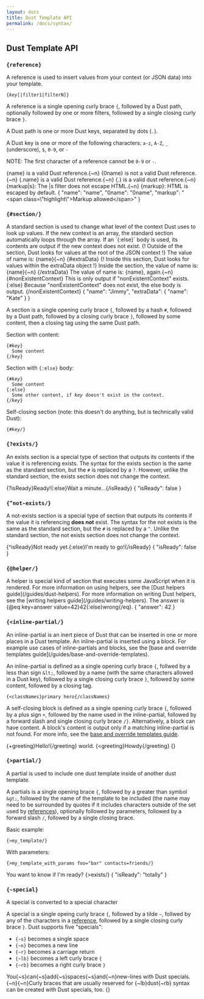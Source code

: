```yaml
---
layout: docs
title: Dust Template API
permalink: /docs/syntax/
---
```


## Dust Template API


<h3 id="reference"><code>{reference}</code></h3>

A reference is used to insert values from your context (or JSON data) into your template.

<pre><code>{<i>key</i>[|filter1|filterN]}</code></pre>

A reference is a single opening curly brace `{`, followed by a Dust path, optionally followed by one or more filters, followed by a single closing curly brace `}`.

A Dust path is one or more Dust keys, separated by dots (`.`).

A Dust key is one or more of the following characters: `a-z`, `A-Z`, `_` (underscore), `$`, `0-9`, or `-`

NOTE: The first character of a reference cannot be `0-9` or `-`.

<dust-demo template-name="reference">
<dust-demo-template>{name} is a valid Dust reference.{~n}
{0name} is not a valid Dust reference.{~n}
{.name} is a valid Dust reference.{~n}
{.} is a valid dust reference.{~n}
{markup|s}: The |s filter does not escape HTML.{~n}
{markup}: HTML is escaped by default.</dust-demo-template>
<dust-demo-json>{
  "name": "name",
  "0name": "0name",
  "markup": "&lt;span class=\"highlight\"&gt;Markup allowed&lt;/span&gt;"
}</dust-demo-json>
</dust-demo>

<h3 id="section"><code>{#section/}</code></h3>
A standard section is used to change what level of the context Dust uses to look up values. If the new context is an array, the standard section automatically loops through the array. If an `{:else}` body is used, its contents are output if the new context does not exist.

<dust-demo template-name="standard-section">
<dust-demo-template>{!
  Outside of the section, Dust looks for values
  at the root of the JSON context
!}
The value of name is: {name}{~n}
{#extraData}
  {!
    Inside this section, Dust looks for
    values within the extraData object
  !}
  Inside the section, the value of name is: {name}{~n}
{/extraData}
The value of name is: {name}, again.{~n}
{#nonExistentContext}
  This is only output if "nonExistentContext" exists.
{:else}
  Because "nonExistentContext" does not exist, the else body is output.
{/nonExistentContext}
</dust-demo-template>
<dust-demo-json>{
  "name": "Jimmy",
  "extraData": {
    "name": "Kate"
  }
}</dust-demo-json>
</dust-demo>

A section is a single opening curly brace `{`, followed by a hash `#`, followed by a Dust path, followed by a closing curly brace `}`, followed by some content, then a closing tag using the same Dust path.

Section with content:

<pre><code>{#<i>key</i>}
  Some content
{/<i>key</i>}
</code></pre>

Section with `{:else}` body:

<pre><code>{#<i>key</i>}
  Some content
{:else}
  Some other content, if <i>key</i> doesn't exist in the context.
{/<i>key</i>}
</code></pre>

Self-closing section (note: this doesn't do anything, but is technically valid Dust):

<pre><code>{#<i>key</i>/}</code></pre>

<h3 id="exists"><code>{?exists/}</code></h3>

An exists section is a special type of section that outputs its contents if the value it is referencing exists. The syntax for the exists section is the same as the standard section, but the `#` is replaced by a `?`. However, unlike the standard section, the exists section does not change the context.

<dust-demo template-name="exists">
<dust-demo-template>{?isReady}Ready!{:else}Wait a minute...{/isReady}</dust-demo-template>
<dust-demo-json>{
  "isReady": false
}</dust-demo-json>
</dust-demo>

<h3 id="not-exists"><code>{^not-exists/}</code></h3>

A not-exists section is a special type of section that outputs its contents if the value it is referencing __does not__ exist. The syntax for the not exists is the same as the standard section, but the `#` is replaced by a `^`. Unlike the standard section, the not exists section does not change the context.

<dust-demo template-name="not-exists">
<dust-demo-template>{^isReady}Not ready yet.{:else}I'm ready to go!{/isReady}</dust-demo-template>
<dust-demo-json>{
  "isReady": false
}</dust-demo-json>
</dust-demo>

<h3 id="helper"><code>{@helper/}</code></h3>
A helper is special kind of section that executes some JavaScript when it is rendered. For more information on using helpers, see the [Dust helpers guide](/guides/dust-helpers). For more information on writing Dust helpers, see the [writing helpers guide](/guides/writing-helpers).

<dust-demo template-name="helper">
<dust-demo-template>The answer is {@eq key=answer value=42}42{:else}wrong{/eq}.</dust-demo-template>
<dust-demo-json>{
  "answer": 42
}</dust-demo-json>
</dust-demo>

<h3 id="inline-partial"><code>{&lt;inline-partial/}</code></h3>
An inline-partial is an inert piece of Dust that can be inserted in one or more places in a Dust template. An inline-partial is inserted using a block. For example use cases of inline-partials and blocks, see the [base and override templates guide](/guides/base-and-override-templates).

An inline-partial is defined as a single opening curly brace `{`, follwed by a less than sign `&lt;`, followed by a name (with the same characters allowed in a Dust key), followed by a single closing curly brace `}`, followed by some content, followed by a closing tag.

```
{<classNames}primary hero{/classNames}
```

A self-closing block is defined as a single opening curly brace `{`, followed by a plus sign `+`, followed by the name used in the inline-partial, followed by a forward slash and single closing curly brace `/}`. Alternatively, a block can have content. A block's content is output only if a matching inline-partial is not found. For more info, see the [base and override templates guide](/guides/base-and-override-templates).

<dust-demo template-name="inline-partial">
<dust-demo-template>{+greeting}Hello!{/greeting} world.
{&lt;greeting}Howdy{/greeting}
</dust-demo-template>
<dust-demo-json>{}</dust-demo-json>
</dust-demo>

<h3 id="partial"><code>{&gt;partial/}</code></h3>

A partial is used to include one dust template inside of another dust template.

A partials is a single opening brace `{`, followed by a greater than symbol `&gt;`, followed by the name of the template to be included (the name may need to be surrounded by quotes if it includes characters outside of the set used by [references](#reference)), optionally followed by parameters, followed by a forward slash `/`, followed by a single closing brace.

Basic example:

```
{>my_template/}
```

With parameters:

```
{>my_template_with_params foo="bar" contacts=friends/}
```

<dust-demo template-name="partial">
<dust-demo-template>You want to know if I'm ready? {&gt;exists/}</dust-demo-template>
<dust-demo-json>{
  "isReady": "totally"
}</dust-demo-json>
</dust-demo>

<h3 id="special"><code>{~special}</code></h3>

A special is converted to a special character

A special is a single opeing curly brace `{`, followed by a tilde `~`, follwed by any of the characters in a [reference](#reference), followed by a single closing curly brace `}`. Dust supports five "specials":

- `{~s}` becomes a single space
- `{~n}` becomes a new line
- `{~r}` becomes a carriage return
- `{~lb}` becomes a left curly brace `{`
- `{~rb}` becomes a right curly brace `}`

<dust-demo template-name="special">
<dust-demo-template>You{~s}can{~s}add{~s}spaces{~s}and{~n}new-lines with Dust specials.{~n}{~n}Curly braces that are usually reserved for {~lb}dust{~rb} syntax can be created with Dust specials, too.</dust-demo-template>
<dust-demo-json>{}</dust-demo-json>
</dust-demo>
